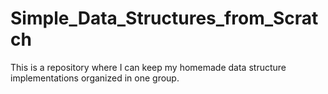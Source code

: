 # Simple_Data_Structures_from_Scratch
 This is a repository where I can keep my homemade data structure implementations organized in one group.
